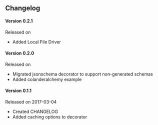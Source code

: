 ## Changelog

#### Version 0.2.1

Released on 

- Added Local File Driver

#### Version 0.2.0

Released on 

- Migrated jsonschema decorator to support non-generated schemas
- Added colanderalchemy example


#### Version 0.1.1

Released on 2017-03-04

- Created CHANGELOG
- Added caching options to decorator
